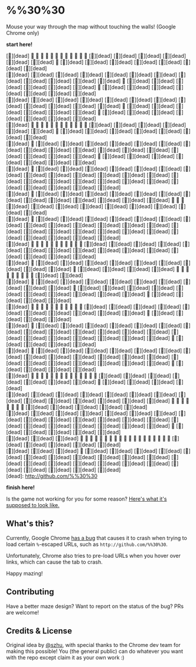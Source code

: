%%30%30
=======

Mouse your way through the map without touching the walls! (Google Chrome only)

**start here!**

<!-- GAME -->
[🌲][dead] 🍭 🍭 🍭 🍭 🍭 🍭 🍭 🍭 🍭 🍭 🍭 🍭 [🌲][dead] [🌲][dead] [🌲][dead] [🌲][dead] [🌲][dead] [🌲][dead] 🍭 [🌲][dead] [🌲][dead] [🌲][dead] [🌲][dead] [🌲][dead] [🌲][dead] [🌲][dead]&nbsp;  
[🌲][dead] [🌲][dead] [🌲][dead] [🌲][dead] [🌲][dead] [🌲][dead] [🌲][dead] [🌲][dead] [🌲][dead] [🌲][dead] [🌲][dead] [🌲][dead] 🍭 [🌲][dead] [🌲][dead] [🌲][dead] [🌲][dead] [🌲][dead] [🌲][dead] 🍭 [🌲][dead] [🌲][dead] [🌲][dead] [🌲][dead] [🌲][dead] [🌲][dead] [🌲][dead]&nbsp;  
[🌲][dead] [🌲][dead] [🌲][dead] [🌲][dead] [🌲][dead] [🌲][dead] [🌲][dead] [🌲][dead] [🌲][dead] [🌲][dead] [🌲][dead] [🌲][dead] 🍭 [🌲][dead] [🌲][dead] [🌲][dead] [🌲][dead] [🌲][dead] [🌲][dead] 🍭 [🌲][dead] [🌲][dead] [🌲][dead] [🌲][dead] [🌲][dead] [🌲][dead] [🌲][dead]&nbsp;  
[🌲][dead] 🍭 🍭 🍭 🍭 🍭 🍭 🍭 🍭 🍭 🍭 🍭 🍭 [🌲][dead] [🌲][dead] [🌲][dead] [🌲][dead] [🌲][dead] [🌲][dead] 🍭 [🌲][dead] [🌲][dead] [🌲][dead] [🌲][dead] [🌲][dead] [🌲][dead] [🌲][dead]&nbsp;  
[🌲][dead] 🍭 [🌲][dead] [🌲][dead] [🌲][dead] [🌲][dead] [🌲][dead] [🌲][dead] [🌲][dead] [🌲][dead] [🌲][dead] [🌲][dead] [🌲][dead] [🌲][dead] [🌲][dead] [🌲][dead] [🌲][dead] [🌲][dead] [🌲][dead] 🍭 [🌲][dead] [🌲][dead] [🌲][dead] [🌲][dead] [🌲][dead] [🌲][dead] [🌲][dead]&nbsp;  
[🌲][dead] 🍭 [🌲][dead] [🌲][dead] [🌲][dead] [🌲][dead] [🌲][dead] [🌲][dead] [🌲][dead] [🌲][dead] [🌲][dead] [🌲][dead] [🌲][dead] [🌲][dead] [🌲][dead] [🌲][dead] [🌲][dead] [🌲][dead] [🌲][dead] [🌲][dead] [🌲][dead] [🌲][dead] [🌲][dead] [🌲][dead] [🌲][dead] [🌲][dead] [🌲][dead]&nbsp;  
[🌲][dead] 🍭 [🌲][dead] [🌲][dead] [🌲][dead] [🌲][dead] [🌲][dead] [🌲][dead] [🌲][dead] [🌲][dead] [🌲][dead] [🌲][dead] [🌲][dead] [🌲][dead] [🌲][dead] 🍭 🍭 🍭 [🌲][dead] [🌲][dead] [🌲][dead] [🌲][dead] [🌲][dead] [🌲][dead] [🌲][dead] [🌲][dead] [🌲][dead]&nbsp;  
[🌲][dead] 🍭 [🌲][dead] [🌲][dead] [🌲][dead] [🌲][dead] [🌲][dead] [🌲][dead] [🌲][dead] [🌲][dead] [🌲][dead] [🌲][dead] [🌲][dead] [🌲][dead] [🌲][dead] [🌲][dead] [🌲][dead] [🌲][dead] [🌲][dead] [🌲][dead] [🌲][dead] [🌲][dead] [🌲][dead] [🌲][dead] [🌲][dead] [🌲][dead] [🌲][dead]&nbsp;  
[🌲][dead] 🍭 🍭 🍭 🍭 🍭 🍭 🍭 🍭 🍭 🍭 🍭 [🌲][dead] [🌲][dead] [🌲][dead] [🌲][dead] [🌲][dead] [🌲][dead] [🌲][dead] [🌲][dead] [🌲][dead] [🌲][dead] [🌲][dead] [🌲][dead] [🌲][dead] [🌲][dead] [🌲][dead]&nbsp;  
[🌲][dead] 🍭 [🌲][dead] [🌲][dead] [🌲][dead] [🌲][dead] [🌲][dead] [🌲][dead] [🌲][dead] [🌲][dead] [🌲][dead] 🍭 [🌲][dead] [🌲][dead] [🌲][dead] [🌲][dead] 🍭 🍭 🍭 🍭 🍭 🍭 🍭 🍭 🍭 [🌲][dead] [🌲][dead]&nbsp;  
[🌲][dead] 🍭 [🌲][dead] [🌲][dead] [🌲][dead] [🌲][dead] [🌲][dead] [🌲][dead] [🌲][dead] [🌲][dead] [🌲][dead] 🍭 [🌲][dead] [🌲][dead] [🌲][dead] [🌲][dead] [🌲][dead] [🌲][dead] [🌲][dead] [🌲][dead] [🌲][dead] [🌲][dead] 🍭 [🌲][dead] [🌲][dead] [🌲][dead] [🌲][dead]&nbsp;  
[🌲][dead] 🍭 🍭 🍭 🍭 🍭 🍭 🍭 🍭 🍭 🍭 🍭 [🌲][dead] [🌲][dead] [🌲][dead] [🌲][dead] [🌲][dead] [🌲][dead] [🌲][dead] [🌲][dead] [🌲][dead] [🌲][dead] 🍭 [🌲][dead] [🌲][dead] [🌲][dead] [🌲][dead]&nbsp;  
[🌲][dead] 🍭 [🌲][dead] [🌲][dead] [🌲][dead] [🌲][dead] [🌲][dead] [🌲][dead] [🌲][dead] [🌲][dead] [🌲][dead] [🌲][dead] [🌲][dead] [🌲][dead] [🌲][dead] [🌲][dead] [🌲][dead] [🌲][dead] [🌲][dead] [🌲][dead] [🌲][dead] [🌲][dead] 🍭 [🌲][dead] [🌲][dead] [🌲][dead] [🌲][dead]&nbsp;  
[🌲][dead] 🍭 [🌲][dead] [🌲][dead] [🌲][dead] [🌲][dead] [🌲][dead] [🌲][dead] [🌲][dead] [🌲][dead] [🌲][dead] [🌲][dead] [🌲][dead] [🌲][dead] [🌲][dead] [🌲][dead] [🌲][dead] [🌲][dead] [🌲][dead] [🌲][dead] [🌲][dead] [🌲][dead] 🍭 [🌲][dead] [🌲][dead] [🌲][dead] [🌲][dead]&nbsp;  
[🌲][dead] 🍭 🍭 🍭 🍭 🍭 🍭 🍭 🍭 🍭 🍭 🍭 🍭 🍭 🍭 [🌲][dead] [🌲][dead] [🌲][dead] [🌲][dead] [🌲][dead] [🌲][dead] [🌲][dead] 🍭 [🌲][dead] [🌲][dead] [🌲][dead] [🌲][dead]&nbsp;  
[🌲][dead] [🌲][dead] [🌲][dead] [🌲][dead] [🌲][dead] [🌲][dead] [🌲][dead] [🌲][dead] [🌲][dead] [🌲][dead] [🌲][dead] [🌲][dead] [🌲][dead] [🌲][dead] 🍭 🍭 🍭 🍭 🍭 🍭 🍭 🍭 [🌲][dead] [🌲][dead] [🌲][dead] [🌲][dead] [🌲][dead]&nbsp;  
[🌲][dead] [🌲][dead] [🌲][dead] [🌲][dead] [🌲][dead] [🌲][dead] [🌲][dead] [🌲][dead] [🌲][dead] [🌲][dead] [🌲][dead] [🌲][dead] [🌲][dead] [🌲][dead] [🌲][dead] [🌲][dead] [🌲][dead] [🌲][dead] [🌲][dead] [🌲][dead] [🌲][dead] 🍭 [🌲][dead] [🌲][dead] [🌲][dead] [🌲][dead] [🌲][dead]&nbsp;  
[🌲][dead] [🌲][dead] [🌲][dead] 🍭 🍭 🍭 🍭 🍭 🍭 🍭 🍭 🍭 🍭 🍭 🍭 🍭 🍭 🍭 🍭 🍭 🍭 🍭 [🌲][dead] [🌲][dead] [🌲][dead] [🌲][dead] [🌲][dead]&nbsp;  
[🌲][dead] [🌲][dead] [🌲][dead] 🍭 [🌲][dead] [🌲][dead] [🌲][dead] [🌲][dead] [🌲][dead] [🌲][dead] [🌲][dead] [🌲][dead] [🌲][dead] [🌲][dead] [🌲][dead] [🌲][dead] [🌲][dead] [🌲][dead] [🌲][dead] [🌲][dead] [🌲][dead] [🌲][dead] [🌲][dead] [🌲][dead] [🌲][dead] [🌲][dead] [🌲][dead]&nbsp;  
[dead]: http://github.com/%%30%30
<!-- GAME -->

**finish here!**

Is the game not working for you for some reason? [Here's what it's supposed to look like.](http://cl.ly/11153b1k3i3w)


What's this?
------------

Currently, Google Chrome [has a bug](https://code.google.com/p/chromium/issues/detail?id=533361) that causes it to crash when trying to load certain `%`-escaped URLs, such as `http://github.com/%%30%30`.

Unfortunately, Chrome also tries to pre-load URLs when you hover over links, which can cause the tab to crash.

Happy mazing!


Contributing
------------

Have a better maze design? Want to report on the status of the bug? PRs are welcome!


Credits & License
-----------------

Original idea by [@szhu](http://github.com/szhu), with special thanks to the Chrome dev team for making this possible! You (the general public) can do whatever you want with the repo except claim it as your own work :)
